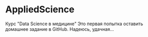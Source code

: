 # AppliedScience
Курс "Data Science в медицине"
Это первая попытка оставить домашнее задание в GitHub. Надеюсь, удачная...
